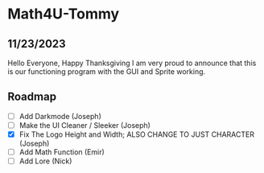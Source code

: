 # Math4U-Tommy

## 11/23/2023 
Hello Everyone, Happy Thanksgiving I am very proud to announce that this is our functioning program with the GUI and Sprite working.

## Roadmap

- [ ] Add Darkmode (Joseph)
- [ ] Make the UI Cleaner / Sleeker (Joseph)
- [x] Fix The Logo Height and Width; ALSO CHANGE TO JUST CHARACTER (Joseph) 
- [ ] Add Math Function (Emir)
- [ ] Add Lore (Nick)
